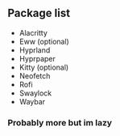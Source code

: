 ## Package list
- Alacritty
- Eww (optional)
- Hyprland
- Hyprpaper
- Kitty (optional)
- Neofetch
- Rofi
- Swaylock
- Waybar

### Probably more but im lazy